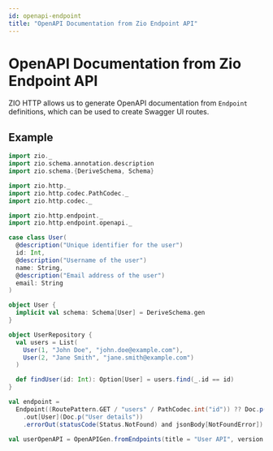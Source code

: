 ```yaml
---
id: openapi-endpoint
title: "OpenAPI Documentation from Zio Endpoint API"
---
```

# OpenAPI Documentation from Zio Endpoint API

ZIO HTTP allows us to generate OpenAPI documentation from `Endpoint` definitions, which can be used to create Swagger UI routes.

## Example

```scala mdoc:passthrough
import zio._
import zio.schema.annotation.description
import zio.schema.{DeriveSchema, Schema}

import zio.http._
import zio.http.codec.PathCodec._
import zio.http.codec._

import zio.http.endpoint._
import zio.http.endpoint.openapi._

case class User(
  @description("Unique identifier for the user")
  id: Int,
  @description("Username of the user")
  name: String,
  @description("Email address of the user")
  email: String
)

object User {
  implicit val schema: Schema[User] = DeriveSchema.gen
}

object UserRepository {
  val users = List(
    User(1, "John Doe", "john.doe@example.com"),
    User(2, "Jane Smith", "jane.smith@example.com")
  )

  def findUser(id: Int): Option[User] = users.find(_.id == id)
}

val endpoint =
  Endpoint((RoutePattern.GET / "users" / PathCodec.int("id")) ?? Doc.p("Get user by ID"))
    .out[User](Doc.p("User details"))
    .errorOut(statusCode(Status.NotFound) and jsonBody[NotFoundError])

val userOpenAPI = OpenAPIGen.fromEndpoints(title = "User API", version = "1.0", endpoint)

```
